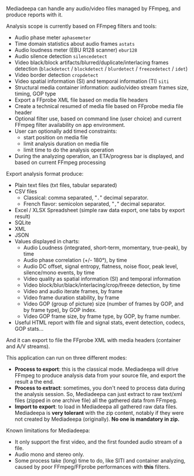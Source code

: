 Mediadeepa can handle any audio/video files managed by FFmpeg, and produce reports with it.

Analysis scope is currently based on FFmpeg filters and tools:
   - Audio phase meter `aphasemeter`
   - Time domain statistics about audio frames `astats`
   - Audio loudness meter (EBU R128 scanner) `ebur128`
   - Audio silence detection `silencedetect`
   - Video black/block artifacts/blurred/duplicate/interlacing frames detection (`blackdetect` / `blockdetect` / `blurdetect` / `freezedetect` / `idet`)
   - Video border detection `cropdetect`
   - Video spatial information (SI) and temporal information (TI) `siti`
   - Structural media container information: audio/video stream frames size, timing, GOP type
   - Export a FFprobe XML file based on media file headers
   - Create a technical resumed of media file based on FFprobe media file header
   - Optional filter use, based on command line (user choice) and current FFmpeg filter availability on app environment.
   - User can optionally add timed constraints:
     - start position on media file
     - limit analysis duration on media file
     - limit time to do the analysis operation
   - During the analyzing operation, an ETA/progress bar is displayed, and based on current FFmpeg processing

Export analysis format produce:
   - Plain text files (txt files, tabular separated)
   - CSV files
     - Classical: comma separated, "`.`" decimal separator.
     - French flavor: semicolon separated, "`,`" decimal separator.
   - Excel / XLSX Spreadsheet (simple raw data export, one tabs by export result)
   - SQLite
   - XML
   - JSON
   - Values displayed in charts:
     - Audio Loudness (integrated, short-term, momentary, true-peak), by time
     - Audio phase correlation (+/- 180°), by time
     - Audio DC offset, signal entropy, flatness, noise floor, peak level, silence/mono events, by time
     - Video quality as spatial information (SI) and temporal information
     - Video block/blur/black/interlacing/crop/freeze detection, by time
     - Video and audio iterate frames, by frame
     - Video frame duration stability, by frame
     - Video GOP (group of picture) size (number of frames by GOP, and by frame type), by GOP index.
     - Video GOP frame size, by frame type, by GOP, by frame number.
   - Useful HTML report with file and signal stats, event detection, codecs, GOP stats...

And it can export to file the FFprobe XML with media headers (container and A/V streams).

This application can run on three different modes:
 - **Process to export**: this is the classical mode. Mediadeepa will drive FFmpeg to produce analysis data from your source file, and export the result a the end.
 - **Process to extract**: sometimes, you don't need to process data during the analysis session. So, Mediadeepa can just extract to raw text/xml files (zipped in one archive file) all the gathered data from FFmpeg.
 - **Import to export**: to load in Mediadeepa all gathered raw data files. Mediadeepa is **very tolerant** with the zip content, notably if they were not created by Mediadeepa (originally). **No one is mandatory in zip.**

Known limitations for Mediadeepa:

 - It only support the first video, and the first founded audio stream of a file.
 - Audio mono and stereo only.
 - Some process take (long) time to do, like SITI and container analyzing, caused by poor FFmpeg/FFprobe performances with **this** filters.
